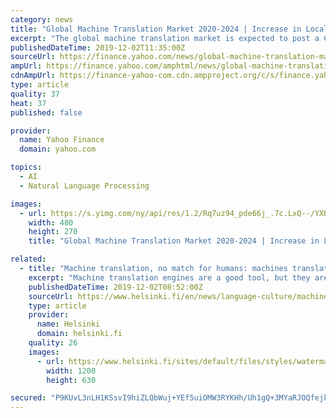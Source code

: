 ```yaml
---
category: news
title: "Global Machine Translation Market 2020-2024 | Increase in Localization of Video Content to Boost Growth | Technavio"
excerpt: "The global machine translation market is expected to post a CAGR of more than 19% during the period 2020-2024, according to the latest market research report by Technavio. Request a free sample report This press release features multimedia. View the full ..."
publishedDateTime: 2019-12-02T11:35:00Z
sourceUrl: https://finance.yahoo.com/news/global-machine-translation-market-2020-113000351.html
ampUrl: https://finance.yahoo.com/amphtml/news/global-machine-translation-market-2020-113000351.html
cdnAmpUrl: https://finance-yahoo-com.cdn.ampproject.org/c/s/finance.yahoo.com/amphtml/news/global-machine-translation-market-2020-113000351.html
type: article
quality: 37
heat: 37
published: false

provider:
  name: Yahoo Finance
  domain: yahoo.com

topics:
  - AI
  - Natural Language Processing

images:
  - url: https://s.yimg.com/ny/api/res/1.2/Rq7uz94_pde66j_.7c.LxQ--/YXBwaWQ9aGlnaGxhbmRlcjt3PTk2MDtoPTU0MA--/https://s.yimg.com/uu/api/res/1.2/kQGjxsrLMqhsCGj5nSUGnw--~B/aD0yNzA7dz00ODA7c209MTthcHBpZD15dGFjaHlvbg--/http://globalfinance.zenfs.com/en_us/Finance/BUSINESSWIRE/1c06388733d1958ecbdf12ea7c950c65
    width: 480
    height: 270
    title: "Global Machine Translation Market 2020-2024 | Increase in Localization of Video Content to Boost Growth | Technavio"

related:
  - title: "Machine translation, no match for humans: machines translate words, humans the underlying message"
    excerpt: "Machine translation engines are a good tool, but they are unable to break down language barriers. In the development of machine translation, the next step is to improve the translation of audiovisual material. Many of us are familiar with Google Translate ..."
    publishedDateTime: 2019-12-02T08:52:00Z
    sourceUrl: https://www.helsinki.fi/en/news/language-culture/machine-translation-no-match-for-humans-machines-translate-words-humans-the-underlying-message
    type: article
    provider:
      name: Helsinki
      domain: helsinki.fi
    quality: 26
    images:
      - url: https://www.helsinki.fi/sites/default/files/styles/watermarked_image/public/thumbnails/image/maarit-koponen.jpg?itok=DynTi4Ci
        width: 1200
        height: 630

secured: "P9KUvL3nLH1KSsvI9hiZLQbWuj+YEf5uiOMW3RYKHh/Uh1gQ+3MYaRJOQfejkeYohDggPalyoJLep/mZbzgD7UA41GF5lBgR+8JJoil0pE8AbXIVEC/W3km3SsUt+doitU62h/80tcHV4/4UVm348UUj49BeGdH90VXEUzOzKmWCIop8mrK0zDYPWSeAEbGjnuezwqHH6aHuWvNrCb2mtpqfyXlKGqNUsNfJdPChy+WeN+4YLiaZ51RkiLgIyVk/v/CZMvKEnXUIaU4y78z11w==;vRllXgqtg5s6dyC3jKtgSg=="
---
```


